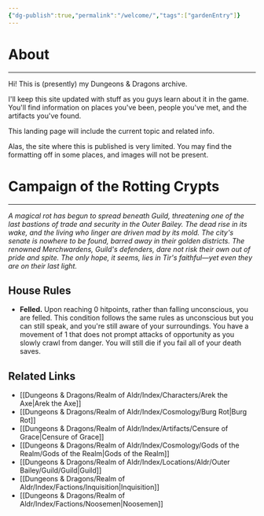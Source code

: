 ```yaml
---
{"dg-publish":true,"permalink":"/welcome/","tags":["gardenEntry"]}
---
```


# About
---
Hi! This is (presently) my Dungeons & Dragons archive.

I'll keep this site updated with stuff as you guys learn about it in the game. You'll find information on places you've been, people you've met, and the artifacts you've found.

This landing page will include the current topic and related info.

Alas, the site where this is published is very limited. You may find the formatting off in some places, and images will not be present.

# Campaign of the Rotting Crypts
---
*A magical rot has begun to spread beneath Guild, threatening one of the last bastions of trade and security in the Outer Bailey. The dead rise in its wake, and the living who linger are driven mad by its mold. The city's senate is nowhere to be found, barred away in their golden districts. The renowned Merchwardens, Guild's defenders, dare not risk their own out of pride and spite. The only hope, it seems, lies in Tir's faithful—yet even they are on their last light.*

## House Rules
- **Felled.** Upon reaching 0 hitpoints, rather than falling unconscious, you are felled. This condition follows the same rules as unconscious but you can still speak, and you're still aware of your surroundings. You have a movement of 1 that does not prompt attacks of opportunity as you slowly crawl from danger. You will still die if you fail all of your death saves.

## Related Links
- [[Dungeons & Dragons/Realm of Aldr/Index/Characters/Arek the Axe\|Arek the Axe]]
- [[Dungeons & Dragons/Realm of Aldr/Index/Cosmology/Burg Rot\|Burg Rot]]
- [[Dungeons & Dragons/Realm of Aldr/Index/Artifacts/Censure of Grace\|Censure of Grace]]
- [[Dungeons & Dragons/Realm of Aldr/Index/Cosmology/Gods of the Realm/Gods of the Realm\|Gods of the Realm]]
- [[Dungeons & Dragons/Realm of Aldr/Index/Locations/Aldr/Outer Bailey/Guild/Guild\|Guild]]
- [[Dungeons & Dragons/Realm of Aldr/Index/Factions/Inquisition\|Inquisition]]
- [[Dungeons & Dragons/Realm of Aldr/Index/Factions/Noosemen\|Noosemen]]